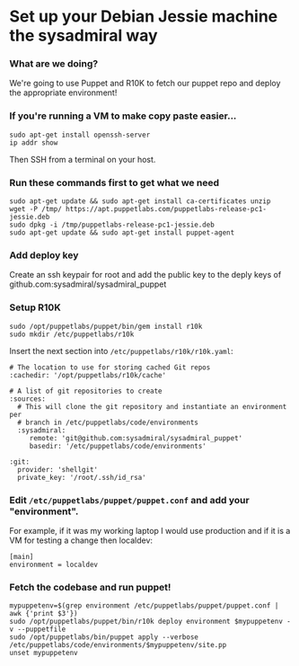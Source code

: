 # Set up your Debian Jessie machine the sysadmiral way

### What are we doing?

We're going to use Puppet and R10K to fetch our puppet repo and deploy the appropriate environment!

### If you're running a VM to make copy paste easier...

```
sudo apt-get install openssh-server
ip addr show
```

Then SSH from a terminal on your host.

### Run these commands first to get what we need

```
sudo apt-get update && sudo apt-get install ca-certificates unzip
wget -P /tmp/ https://apt.puppetlabs.com/puppetlabs-release-pc1-jessie.deb
sudo dpkg -i /tmp/puppetlabs-release-pc1-jessie.deb
sudo apt-get update && sudo apt-get install puppet-agent
```

### Add deploy key

Create an ssh keypair for root and add the public key to the deply keys of github.com:sysadmiral/sysadmiral_puppet

### Setup R10K

```
sudo /opt/puppetlabs/puppet/bin/gem install r10k
sudo mkdir /etc/puppetlabs/r10k
```

Insert the next section into `/etc/puppetlabs/r10k/r10k.yaml`:

```
# The location to use for storing cached Git repos
:cachedir: '/opt/puppetlabs/r10k/cache'

# A list of git repositories to create
:sources:
  # This will clone the git repository and instantiate an environment per
  # branch in /etc/puppetlabs/code/environments
  :sysadmiral:
     remote: 'git@github.com:sysadmiral/sysadmiral_puppet'
     basedir: '/etc/puppetlabs/code/environments'

:git:
  provider: 'shellgit'
  private_key: '/root/.ssh/id_rsa'
```

### Edit `/etc/puppetlabs/puppet/puppet.conf` and add your "environment".

For example, if it was my working laptop I would use production and if it is a VM for testing a change then localdev:

```
[main]
environment = localdev
```

### Fetch the codebase and run puppet!

```
mypuppetenv=$(grep environment /etc/puppetlabs/puppet/puppet.conf | awk {'print $3'})
sudo /opt/puppetlabs/puppet/bin/r10k deploy environment $mypuppetenv -v --puppetfile
sudo /opt/puppetlabs/bin/puppet apply --verbose /etc/puppetlabs/code/environments/$mypuppetenv/site.pp
unset mypuppetenv
```

